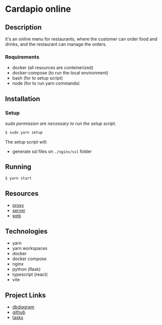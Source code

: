 # Cardapio online

## Description

it's an online menu for restaurants, where the customer can order food and drinks, and the restaurant can manage the orders.

### Requirements
  - docker (all resources are conteinerized)
  - docker-compose (to run the local environment)
  - bash (for to setup script)
  - node (for to run yarn commands)


## Installation

### Setup
  *sudo permission are necessary to run the setup script.*

```bash
$ sudo yarn setup
```
The setup script will:
  - generate ssl files on `./nginx/ssl` folder


## Running
```bash
$ yarn start
```

## Resources
  - [proxy](./packages/nginx/README.md)
  - [server](./packages/server/README.md)
  - [web](./packages/web/README.md)


## Technologies
  - yarn
  - yarn workspaces
  - docker
  - docker compose
  - nginx
  - python (flask)
  - typescript (react)
  - vite


## Project Links
  - [dbdiagram](https://dbdiagram.io/d/63fbee23296d97641d83dc78)
  - [github](https://github.com/lleitep3/cardapio-online)
  - [tasks](https://github.com/users/lleitep3/projects/2)